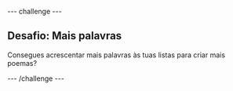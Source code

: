 --- challenge ---

## Desafio: Mais palavras

Consegues acrescentar mais palavras às tuas listas para criar mais poemas?

--- /challenge ---